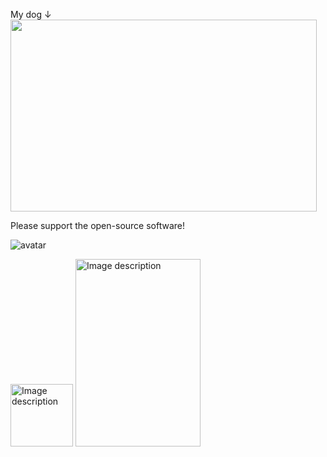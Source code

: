 My dog ↓
<img src="https://encrypted-tbn0.gstatic.com/images?q=tbn:ANd9GcQBYpEpoZWusuwyFEu8dKVRH5yWblYg0oj5s1IYd_eVOw&s" width="490" height="307" />


Please support the open-source software! 

![avatar](https://www.zotero.org/static/images/promote/zotero-logo-128x31.png)

<img src="https://www.mozilla.org/media/img/trademarks/mozilla-logo-tm.731d4dab7347.svg" alt="Image description" width="100" height="100" />
<img src="https://kde.org/stuff/clipart/logo/kde-logo-grey-w-slug-2200x3000.png" alt="Image description" width="200" height="300" />

